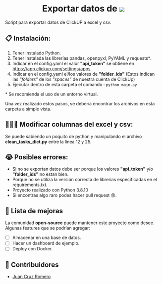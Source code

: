 <h1 align="center">
    Exportar datos de 
  <img align="center"; src="https://app.clickup.com/assets/images/brand/clickup-text.svg";>
</h1>

Script para exportar datos de ClickUP a excel y csv.

## 📋 Instalación:

1) Tener instalado Python.
2) Tener instalada las librerías pandas, openpyxl, PyYAML y requests*.
3) Indicar en el config.yaml el valor **"api_token"** se obtiene en https://app.clickup.com/settings/apps
4) Indicar en el config.yaml el/los valores de **"folder_ids"** (Estos indican las *"folders"* de los *"spaces"* de nuestra cuenta de ClickUp)
5) Ejecutar dentro de esta carpeta el comando : `python main.py`

\* Se recomienda el uso de un entorno virtual.

Una vez realizado estos pasos, se debería encontrar los archivos en esta carpeta a simple vista.

## 👩🏼‍💻 Modificar columnas del excel y csv:
Se puede sabiendo un poquito de python y manipulando el archivo **clean_tasks_dict.py** entre la línea 12 y 25.

## 😭 Posibles errores:
- Si no se exportan datos debe ser porque los valores **"api_token"** y/o **"folder_ids"** no estan bien.
- Porque no se utiliza la versión correcta de librerias especificadas en el requirements.txt.
- Proyecto realizado con Python 3.8.10
- Si encontras algo raro podes hacer pull request 😜.

## 🚀 Lista de mejoras
La comunidad **open-source** puede mantener este proyecto como desee. Algunas features que se podrían agregar:

- [ ] Almacenar en una base de datos.
- [ ] Hacer un dashboard de ejemplo.
- [ ] Deploy con Docker.

## 👫 Contribuidores
- [Juan Cruz Romero](https://github.com/juancruzromero)